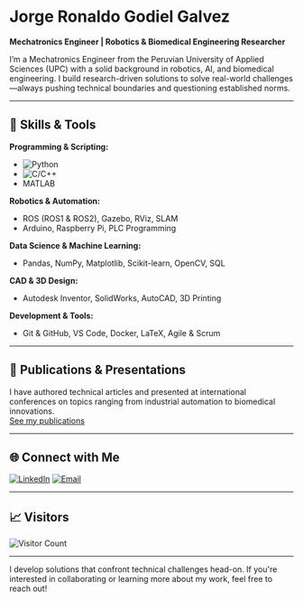 # Jorge Ronaldo Godiel Galvez

**Mechatronics Engineer | Robotics & Biomedical Engineering Researcher**

I’m a Mechatronics Engineer from the Peruvian University of Applied Sciences (UPC) with a solid background in robotics, AI, and biomedical engineering. I build research-driven solutions to solve real-world challenges—always pushing technical boundaries and questioning established norms.

---

## 🔧 Skills & Tools

**Programming & Scripting:**
- ![Python](https://img.shields.io/badge/Python-3776AB?style=flat&logo=python&logoColor=white)
- ![C/C++](https://img.shields.io/badge/C/C++-00599C?style=flat&logo=cplusplus)
- MATLAB

**Robotics & Automation:**
- ROS (ROS1 & ROS2), Gazebo, RViz, SLAM
- Arduino, Raspberry Pi, PLC Programming

**Data Science & Machine Learning:**
- Pandas, NumPy, Matplotlib, Scikit-learn, OpenCV, SQL

**CAD & 3D Design:**
- Autodesk Inventor, SolidWorks, AutoCAD, 3D Printing

**Development & Tools:**
- Git & GitHub, VS Code, Docker, LaTeX, Agile & Scrum

---
## 📝 Publications & Presentations

I have authored technical articles and presented at international conferences on topics ranging from industrial automation to biomedical innovations.  
[See my publications](#)

---

## 🌐 Connect with Me

[![LinkedIn](https://img.shields.io/badge/LinkedIn-0A66C2?style=flat&logo=linkedin&logoColor=white)](https://www.linkedin.com/in/jorge-ronaldo-godiel-galvez-237000141)
[![Email](https://img.shields.io/badge/Email-jgodiel96@gmail.com-D14836?style=flat&logo=gmail&logoColor=white)](mailto:jgodiel96@gmail.com)

---

## 📈 Visitors

![Visitor Count](https://visitor-badge.laobi.icu/badge?page_id=yourusername.yourusername)

---

I develop solutions that confront technical challenges head-on. If you're interested in collaborating or learning more about my work, feel free to reach out!
